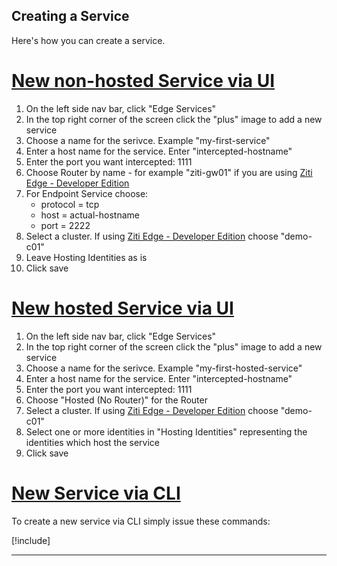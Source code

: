 ## Creating a Service

Here's how you can create a service.

# [New non-hosted Service via UI](#tab/create-service-ui)

1. On the left side nav bar, click "Edge Services"
1. In the top right corner of the screen click the "plus" image to add a new service
1. Choose a name for the serivce. Example "my-first-service"
1. Enter a host name for the service. Enter "intercepted-hostname"
1. Enter the port you want intercepted: 1111
1. Choose Router by name - for example "ziti-gw01" if you are using [Ziti Edge - Developer
   Edition](https://aws.amazon.com/marketplace/pp/B07YZLKMLV)
1. For Endpoint Service choose:
    * protocol = tcp
    * host = actual-hostname
    * port = 2222
1. Select a cluster. If using [Ziti Edge - Developer Edition](https://aws.amazon.com/marketplace/pp/B07YZLKMLV) choose
   "demo-c01"
1. Leave Hosting Identities as is
1. Click save

# [New hosted Service via UI](#tab/create-hosted-service-ui)

1. On the left side nav bar, click "Edge Services"
1. In the top right corner of the screen click the "plus" image to add a new service
1. Choose a name for the serivce. Example "my-first-hosted-service"
1. Enter a host name for the service. Enter "intercepted-hostname"
1. Enter the port you want intercepted: 1111
1. Choose "Hosted (No Router)" for the Router
1. Select a cluster. If using [Ziti Edge - Developer Edition](https://aws.amazon.com/marketplace/pp/B07YZLKMLV) choose
   "demo-c01"
1. Select one or more identities in "Hosting Identities" representing the identities which host the service
1. Click save

# [New Service via CLI](#tab/create-service-cli)

To create a new service via CLI simply issue these commands:

[!include[](./create-service-cli.md)]

***
